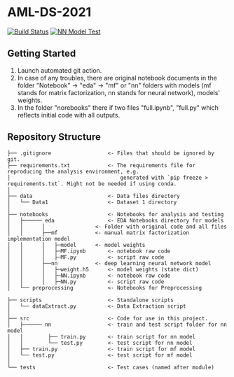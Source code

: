 # AML-DS-2021

[![Build Status](https://github.com/Gci04/AML-DS-2021/actions/workflows/setup.yml/badge.svg)](https://github.com/Gci04/AML-DS-2021/actions/workflows/setup.yml)
[![NN Model Test](https://github.com/Gci04/AML-DS-2021/actions/workflows/neuralNet.yml/badge.svg)](https://github.com/Gci04/AML-DS-2021/actions/workflows/neuralNet.yml)


## Getting Started

1. Launch automated git action.
2. In case of any troubles, there are original notebook documents in the folder "Notebook" -> "eda" -> "mf" or "nn" folders with models (mf stands for matrix factorization, nn stands for neural network), models' weights.
3. In the folder "norebooks" there if two files "full.ipynb", "full.py" which reflects initial code with all outputs.

## Repository Structure

```
├── .gitignore               	<- Files that should be ignored by git.
├── requirements.txt         	<- The requirements file for reproducing the analysis environment, e.g.
│                               	generated with `pip freeze > requirements.txt`. Might not be needed if using conda.
│
├── data                     	<- Data files directory
│   └── Data1                	<- Dataset 1 directory
│
├── notebooks                	<- Notebooks for analysis and testing
│   ├────── eda                 <- EDA Notebooks directory for models
│   │      │               	<- Folder with original code and all files 
│   │      ├──mf          	<- manual matrix factorization implementation model
│   │      │   ├─model    	<- model weights
│   │      │   ├─MF.ipynb       <- notebook raw code
│   │      │   ├─MF.py          <- script raw code
│   │      ├──nn          	<- deep learning neural network model
│   │      │   ├─weight.h5    	<- model weights (state dict)
│   │      │   ├─NN.ipynb       <- notebook raw code
│   │      │   ├─NN.py          <- script raw code
│   └── preprocessing        	<- Notebooks for Preprocessing

├── scripts                  	<- Standalone scripts
│   └── dataExtract.py       	<- Data Extraction script
│
├── src                      	<- Code for use in this project.
│   ├────── nn                  <- train and test script folder for nn model
│   │        ├── train.py       <- train script for nn model
│   │        └── test.py        <- test script for nn model
│   ├── train.py             	<- train script for mf model
│   └── test.py              	<- test script for mf model
│
└── tests                    	<- Test cases (named after module)
```

